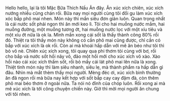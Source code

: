 Hello hello, lại là tôi Mặc Bữa Thích Nấu Ăn đây. Ăn xúc xích chiên, xúc xích nướng nhiều cũng chán rồi. Bữa nay mọi người cùng tôi đổi gu làm xúc xích xóc bắp phô mai nhen. Món này thì mần siêu đơn giản luôn. Quan trọng nhất là cái nước sốt phải ngon thì ăn mới keo lì. Tôi cho hai muỗng nước mắm, hai muỗng đường, một muỗng tương ớt, hai muỗng nước lọc với một xíu tiêu và một xíu ớt nữa là ok la. Mình mần xong cái sốt là thấy thành công 80% rồi đó. Thiệt ra tôi thấy món này không có cần phô mai cũng được, chỉ cần có bắp với xúc xích là ok rồi. Còn ai mà khoái hấp dẫn với mê ăn béo như tôi thì bỏ vô nè. Chiên xúc xích xong, tôi quay qua phi thơm tỏi cùng với bơ, rồi cho bắp và nước sốt hồi nãy vô, đảo một hồi mới cho xúc xích vô xào. Xào hồi nào cái xúc xích thấm sốt, rồi bỏ mấy cái lát phô mai lên nữa là xong. Thiệt tình món này thì làm siêu nhanh, siêu lẹ, mà thành phẩm ra hấp dẫn gì đâu. Nhìn mà mắt thèm thấy mọi người. Mèng đéc ơi, xúc xích bình thường ăn đã ngon rồi mà bữa nay kết hợp với sốt bắp cay cay đậm đà, còn thêm phô mai béo thơm ở ngoài nữa. Ta nói nó đỉnh của chóp luôn. Rồi xong ai mà mê xúc xích là tới công chuyện chiến này. Giờ thì mời mọi người ăn chung với tôi nhen.